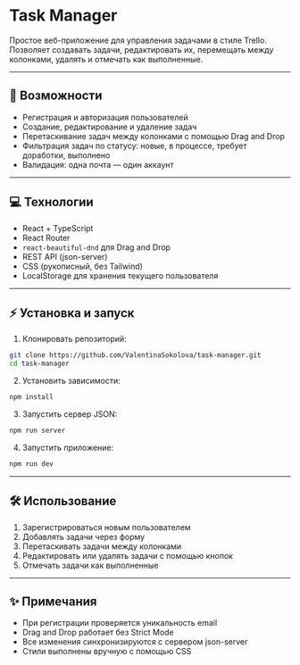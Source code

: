 # Task Manager

Простоe веб-приложение для управления задачами в стиле Trello.  
Позволяет создавать задачи, редактировать их, перемещать между колонками, удалять и отмечать как выполненные.

---

## 🚀 Возможности

- Регистрация и авторизация пользователей
- Создание, редактирование и удаление задач
- Перетаскивание задач между колонками с помощью Drag and Drop
- Фильтрация задач по статусу: новые, в процессе, требует доработки, выполнено
- Валидация: одна почта — один аккаунт

---

## 💻 Технологии

- React + TypeScript
- React Router
- `react-beautiful-dnd` для Drag and Drop
- REST API (json-server)
- CSS (рукописный, без Tailwind)
- LocalStorage для хранения текущего пользователя

---

## ⚡ Установка и запуск

1. Клонировать репозиторий:

```bash
git clone https://github.com/ValentinaSokolova/task-manager.git
cd task-manager
````

2. Установить зависимости:

```bash
npm install
```

3. Запустить сервер JSON:

```bash
npm run server
```

4. Запустить приложение:

```bash
npm run dev
```

---

## 🛠 Использование

1. Зарегистрироваться новым пользователем
2. Добавлять задачи через форму
3. Перетаскивать задачи между колонками
4. Редактировать или удалять задачи с помощью кнопок
5. Отмечать задачи как выполненные

---

## ✨ Примечания

* При регистрации проверяется уникальность email
* Drag and Drop работает без Strict Mode
* Все изменения синхронизируются с сервером json-server
* Стили выполнены вручную с помощью CSS

```
